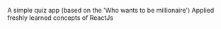 A simple quiz app (based on the 'Who wants to be millionaire')
Applied freshly learned concepts of ReactJs

